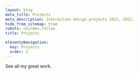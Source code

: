 ```yaml
---
layout: blog
meta_title: Projects
meta_description: Interaction design projects 2021, 2022.
hide_from_sitemap: true
robots: noindex,follow
title: Projects

eleventyNavigation:
  key: Projects
  order: 3
---
```


See all my great work.
